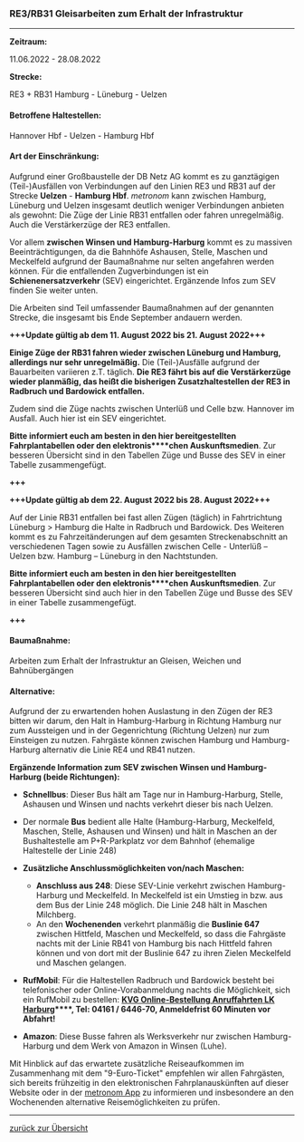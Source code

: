 ### RE3/RB31 Gleisarbeiten zum Erhalt der Infrastruktur ###

---

**Zeitraum:**

 11.06.2022 - 28.08.2022

**Strecke:**

 RE3 + RB31 Hamburg - Lüneburg - Uelzen

#### Betroffene Haltestellen: ####

Hannover Hbf - Uelzen - Hamburg Hbf

#### Art der Einschränkung: ####

Aufgrund einer Großbaustelle der DB Netz AG kommt es zu ganztägigen (Teil-)Ausfällen von Verbindungen auf den Linien RE3 und RB31 auf der Strecke **Uelzen** - **Hamburg Hbf**. *metronom* kann zwischen Hamburg, Lüneburg und Uelzen insgesamt deutlich weniger Verbindungen anbieten als gewohnt: Die Züge der Linie RB31 entfallen oder fahren unregelmäßig. Auch die Verstärkerzüge der RE3 entfallen.

Vor allem **zwischen Winsen und Hamburg-Harburg** kommt es zu massiven Beeinträchtigungen, da die Bahnhöfe Ashausen, Stelle, Maschen und Meckelfeld aufgrund der Baumaßnahme nur selten angefahren werden können. Für die entfallenden Zugverbindungen ist ein **Schienenersatzverkehr** (SEV) eingerichtet. Ergänzende Infos zum SEV finden Sie weiter unten.

Die Arbeiten sind Teil umfassender Baumaßnahmen auf der genannten Strecke, die insgesamt bis Ende September andauern werden.

**\+++Update gültig ab dem 11. August 2022 bis 21. August 2022+++**

**Einige Züge der RB31 fahren wieder zwischen Lüneburg und Hamburg, allerdings nur sehr unregelmäßig.** Die (Teil-)Ausfälle aufgrund der Bauarbeiten variieren z.T. täglich. **Die RE3 fährt bis auf die Verstärkerzüge wieder planmäßig, das heißt die bisherigen Zusatzhaltestellen der RE3 in Radbruch und Bardowick entfallen.**

Zudem sind die Züge nachts zwischen Unterlüß und Celle bzw. Hannover im Ausfall. Auch hier ist ein SEV eingerichtet.

**Bitte informiert euch am besten in den hier bereitgestellten Fahrplantabellen oder den elektronis****chen Auskunftsmedien**. Zur besseren Übersicht sind in den Tabellen Züge und Busse des SEV in einer Tabelle zusammengefügt.

**\+++**

**\+++Update gültig ab dem 22. August 2022 bis 28. August 2022+++**

Auf der Linie RB31 entfallen bei fast allen Zügen (täglich) in Fahrtrichtung Lüneburg \> Hamburg die Halte in Radbruch und Bardowick. Des Weiteren kommt es zu Fahrzeitänderungen auf dem gesamten Streckenabschnitt an verschiedenen Tagen sowie zu Ausfällen zwischen Celle - Unterlüß – Uelzen bzw. Hamburg – Lüneburg in den Nachtstunden.

**Bitte informiert euch am besten in den hier bereitgestellten Fahrplantabellen oder den elektronis****chen Auskunftsmedien**. Zur besseren Übersicht sind auch hier in den Tabellen Züge und Busse des SEV in einer Tabelle zusammengefügt.

**\+++**

#### Baumaßnahme: ####

Arbeiten zum Erhalt der Infrastruktur an Gleisen, Weichen und Bahnübergängen

#### Alternative: ####

Aufgrund der zu erwartenden hohen Auslastung in den Zügen der RE3 bitten wir darum, den Halt in Hamburg-Harburg in Richtung Hamburg nur zum Aussteigen und in der Gegenrichtung (Richtung Uelzen) nur zum Einsteigen zu nutzen. Fahrgäste können zwischen Hamburg und Hamburg-Harburg alternativ die Linie RE4 und RB41 nutzen.

**Ergänzende Information zum SEV zwischen Winsen und Hamburg-Harburg (beide Richtungen):**

* **Schnellbus**: Dieser Bus hält am Tage nur in Hamburg-Harburg, Stelle, Ashausen und Winsen und nachts verkehrt dieser bis nach Uelzen.
* Der normale **Bus** bedient alle Halte (Hamburg-Harburg, Meckelfeld, Maschen, Stelle, Ashausen und Winsen) und hält in Maschen an der Bushaltestelle am P+R-Parkplatz vor dem Bahnhof (ehemalige Haltestelle der Linie 248)

* **Zusätzliche Anschlussmöglichkeiten von/nach Maschen:**
  * **Anschluss aus 248**: Diese SEV-Linie verkehrt zwischen Hamburg-Harburg und Meckelfeld. In Meckelfeld ist ein Umstieg in bzw. aus dem Bus der Linie 248 möglich. Die Linie 248 hält in Maschen Milchberg.
  * An den **Wochenenden** verkehrt planmäßig die **Buslinie 647** zwischen Hittfeld, Maschen und Meckelfeld, so dass die Fahrgäste nachts mit der Linie RB41 von Hamburg bis nach Hittfeld fahren können und von dort mit der Buslinie 647 zu ihren Zielen Meckelfeld und Maschen gelangen.

* **RufMobil**: Für die Haltestellen Radbruch und Bardowick besteht bei telefonischer oder Online-Vorabanmeldung nachts die Möglichkeit, sich ein RufMobil zu bestellen: **[KVG Online-Bestellung Anruffahrten LK Harburg](https://www.kvg-bus.de/fahrplaene/landkreis-harburg/bedarfsorientierter-verkehr/online-bestellung-anruffahrten-lk-harburg/)****, Tel: 04161 / 6446-70, Anmeldefrist 60 Minuten vor Abfahrt!**
* **Amazon**: Diese Busse fahren als Werksverkehr nur zwischen Hamburg-Harburg und dem Werk von Amazon in Winsen (Luhe).

Mit Hinblick auf das erwartete zusätzliche Reiseaufkommen im Zusammenhang mit dem "9-Euro-Ticket" empfehlen wir allen Fahrgästen, sich bereits frühzeitig in den elektronischen Fahrplanauskünften auf dieser Website oder in der [metronom App](https://www.der-metronom.de/fahrplan/mein-metronom-app/) zu informieren und insbesondere an den Wochenenden alternative Reisemöglichkeiten zu prüfen.

---
[zurück zur Übersicht](https://www.der-metronom.de/fahrplan/baustellen-uebersicht/#route-1375)
